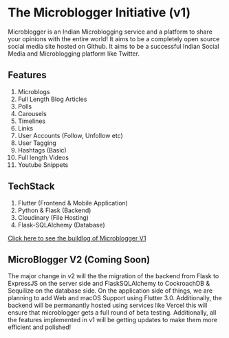 # The Microblogger Initiative (v1)
Microblogger is an Indian Microblogging service and a platform to share your opinions with the entire world! It aims to be a completely open source social media site hosted on
Github. It aims to be a successful Indian Social Media and Microblogging platform like Twitter. 

## Features
1. Microblogs
2. Full Length Blog Articles
3. Polls
4. Carousels
5. Timelines
6. Links
7. User Accounts (Follow, Unfollow etc)
8. User Tagging
9. Hashtags (Basic)
10. Full length Videos
11. Youtube Snippets

## TechStack
1. Flutter (Frontend & Mobile Application)
2. Python & Flask (Backend)
3. Cloudinary (File Hosting)
4. Flask-SQLAlchemy (Database)

[Click here to see the buildlog of Microblogger V1](https://tulip-quality-7a5.notion.site/Microblogger-Builds-0b6f44eece5b419ca57f8a431e03ad2c)


## MicroBlogger V2 (Coming Soon)
The major change in v2 will the the migration of the backend from Flask to ExpressJS on the server side and FlaskSQLAlchemy to CockroachDB & Sequilize on the database side. 
On the application side of things, we are planning to add Web and macOS Support using Flutter 3.0. 
Additionally, the backend will be permanantly hosted using services like Vercel this will ensure that microblogger gets a full round of beta testing.
Additionally, all the features implemented in v1 will be getting updates to make them more efficient and polished!